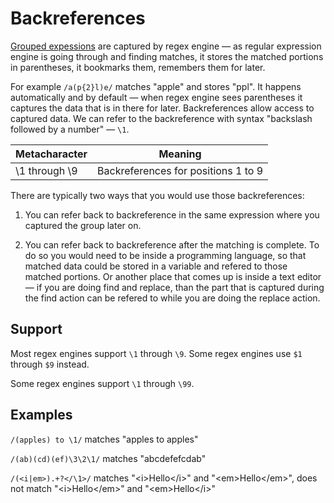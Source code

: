 # Backreferences

[Grouped expessions](grouping.md) are captured by regex engine — as regular expression engine is going through and finding matches, it stores the matched portions in parentheses, it bookmarks them, remembers them for later.

For example `/a(p{2}l)e/` matches "apple" and stores "ppl". It happens automatically and by default — when regex engine sees parentheses it captures the data that is in there for later. Backreferences allow access to captured data. We can refer to the backreference with syntax "backslash followed by a number" — `\1`.

Metacharacter | Meaning
-|-
\1 through \9 | Backreferences for positions 1 to 9

There are typically two ways that you would use those backreferences:

1. You can refer back to backreference in the same expression where you captured the group later on.

2. You can refer back to backreference after the matching is complete. To do so you would need to be inside a programming language, so that matched data could be stored in a variable and refered to those matched portions. Or another place that comes up is inside a text editor — if you are doing find and replace, than the part that is captured during the find action can be refered to while you are doing the replace action.

## Support

Most regex engines support `\1` through `\9`. Some regex engines use `$1` through `$9` instead.

Some regex engines support `\1` through `\99`.

## Examples

`/(apples) to \1/` matches "apples to apples"

`/(ab)(cd)(ef)\3\2\1/` matches "abcdefefcdab"

`/(<i|em>).+?</\1>/` matches "\<i>Hello\</i>" and "\<em>Hello\</em>", does not match "\<i>Hello\</em>" and "\<em>Hello\</i>"
